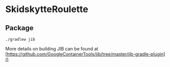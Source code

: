 # SkidskytteRoulette

## Package
```
./gradlew jib
```

More details on building JIB can be found at [https://github.com/GoogleContainerTools/jib/tree/master/jib-gradle-plugin]()

